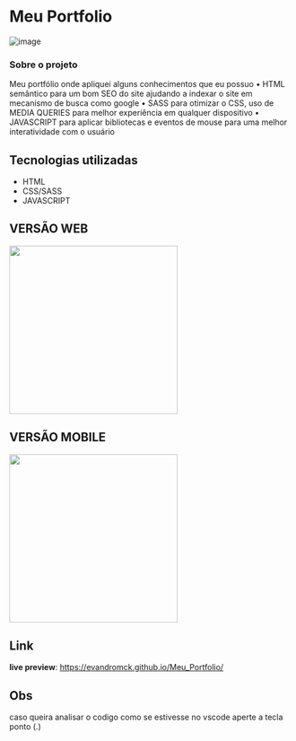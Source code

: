 # Meu Portfolio
![image](https://user-images.githubusercontent.com/64655153/200821964-7a6a4816-fd89-43cf-b596-184d852d9dfd.png)




### Sobre o projeto
Meu portfólio onde apliquei alguns conhecimentos que eu possuo 
• HTML semântico para um bom SEO do site ajudando a indexar o site  em mecanismo de busca como google
• SASS para otimizar o CSS, uso de  MEDIA QUERIES para melhor experiência em qualquer dispositivo
• JAVASCRIPT para aplicar bibliotecas e eventos de mouse para uma melhor interatividade com o usuário 


## Tecnologias utilizadas
- HTML
- CSS/SASS
- JAVASCRIPT

## VERSÃO WEB
<img height="300em" src=".gif"/>


## VERSÃO MOBILE
<img height="300em" src=".gif"/>



## Link
**live preview**: 
https://evandromck.github.io/Meu_Portfolio/


## Obs
caso queira analisar o codigo como se estivesse no vscode aperte a tecla ponto (.)
